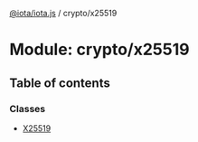 [@iota/iota.js](../README.md) / crypto/x25519

# Module: crypto/x25519

## Table of contents

### Classes

- [X25519](../classes/crypto_x25519.X25519.md)
